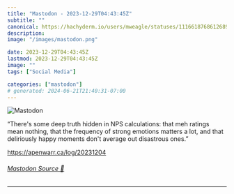 ```yaml
---
title: "Mastodon - 2023-12-29T04:43:45Z"
subtitle: ""
canonical: https://hachyderm.io/users/mweagle/statuses/111661876861268968
description:
image: "/images/mastodon.png"

date: 2023-12-29T04:43:45Z
lastmod: 2023-12-29T04:43:45Z
image: ""
tags: ["Social Media"]

categories: ["mastodon"]
# generated: 2024-06-21T21:40:31-07:00
---
```

![Mastodon](/images/mastodon.png)

<p>“There&#39;s some deep truth hidden in NPS calculations: that meh ratings mean nothing, that the frequency of strong emotions matters a lot, and that deliriously happy moments don&#39;t average out disastrous ones.”</p><p><a href="https://apenwarr.ca/log/20231204" target="_blank" rel="nofollow noopener noreferrer" translate="no"><span class="invisible">https://</span><span class="">apenwarr.ca/log/20231204</span><span class="invisible"></span></a></p>


###### [Mastodon Source 🐘](https://hachyderm.io/@mweagle/111661876861268968)

___
